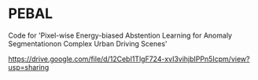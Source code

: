 # PEBAL
Code for 'Pixel-wise Energy-biased Abstention Learning for Anomaly Segmentationon Complex Urban Driving Scenes'

https://drive.google.com/file/d/12CebI1TlgF724-xvI3vihjbIPPn5Icpm/view?usp=sharing
